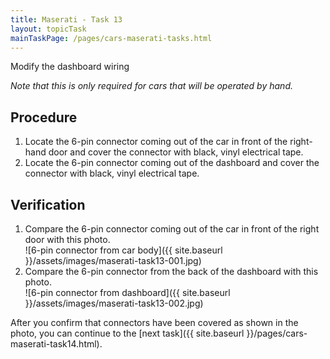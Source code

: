 ```yaml
---
title: Maserati - Task 13
layout: topicTask
mainTaskPage: /pages/cars-maserati-tasks.html
---
```


Modify the dashboard wiring

_Note that this is only required for cars that will be operated by hand._

## Procedure

1. Locate the 6-pin connector coming out of the car in front of the right-hand door and cover the connector with black, vinyl electrical tape.
2. Locate the 6-pin connector coming out of the dashboard and cover the connector with black, vinyl electrical tape.

## Verification

1. Compare the 6-pin connector coming out of the car in front of the right door with this photo.<br>![6-pin connector from car body]({{ site.baseurl }}/assets/images/maserati-task13-001.jpg)
2. Compare the 6-pin connector from the back of the dashboard with this photo.<br>![6-pin connector from dashboard]({{ site.baseurl }}/assets/images/maserati-task13-002.jpg)


After you confirm that connectors have been covered as shown in the photo, you can continue to the [next task]({{ site.baseurl }}/pages/cars-maserati-task14.html).
